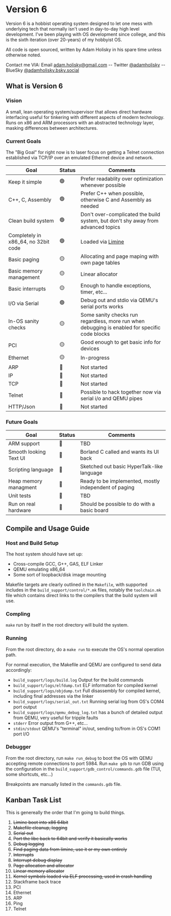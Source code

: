 # Version 6

Version 6 is a hobbist operating system designed to let one mess with underlying tech that normally isn't used in day-to-day high level development. I've been playing with OS development since college, and this is the sixth iteration (over 20-years) of my hobbyist OS.

All code is open sourced, written by Adam Holisky in his spare time unless otherwise noted.

Contact me VIA: Email adam.holisky@gmail.com -- Twitter [@adamholisky](https://x.com/AdamHolisky) -- BlueSky [@adamholisky.bsky.social](https://bsky.app/profile/adamholisky.bsky.social)

## What is Version 6

### Vision

A small, lean operating system/supervisor that allows direct hardware interfacing useful for tinkering with different aspects of modern technology. Runs on x86 and ARM processors with an abstracted technology layer, masking differences between architectures. 

### Current Goals

The "Big Goal" for right now is to laser focus on getting a Telnet connection established via TCP/IP over an emulated Ethernet device and network. 

| Goal | Status | Comments |
| ---- | ---- | ---- |
| Keep it simple | 🟢 | Prefer readablity over optimization whenever possible |
| C++, C, Assembly | 🟢 | Prefer C++ when possible, otherwise C and Assembly as needed |
| Clean build system | 🟢 | Don't over-complicated the build system, but don't shy away from advanced topics |
| Completely in x86_64, no 32bit code  | 🟢 | Loaded via [Limine](https://github.com/limine-bootloader/limine/blob/v7.x/README.md) |
| Basic paging | 🟡 | Allocating and page maping with own page tables |
| Basic memory management | 🟡 | Linear allocator |
| Basic interrupts | 🟡 | Enough to handle exceptions, timer, etc... |
| I/O via Serial | 🟢 | Debug out and stdio via QEMU's serial ports works |
| In-OS sanity checks | 🟡 | Some sanity checks run regardless, more run when debugging is enabled for specific code blocks |
| PCI | 🟡 | Good enough to get basic info for devices |
| Ethernet | 🟡 | In-progress |
| ARP | 🔴 | Not started |
| IP | 🔴 | Not started |
| TCP | 🔴 | Not started |
| Telnet | 🔴 | Possible to hack together now via serial i/o and QEMU pipes |
| HTTP/Json | 🔴 | Not started |

### Future Goals

| Goal | Status | Comments |
| ---- | ---- | ---- |
| ARM support | 🔴 | TBD |
| Smooth looking Text UI | 🔴 | Borland C called and wants its UI back |
| Scripting language | 🔴 | Sketched out basic HyperTalk-like language |
| Heap memory managment | 🔴 | Ready to be implemented, mostly independent of paging |
| Unit tests | 🔴 | TBD |
| Run on real hardware | 🔴 | Should be possible to do with a basic board |

## Compile and Usage Guide

### Host and Build Setup

The host system should have set up:
- Cross-compile GCC, G++, GAS, ELF Linker
- QEMU emulating x86_64
- Some sort of loopback/disk image mounting

Makefile targets are clearly outlined in the `Makefile`, with supported includes in the `build_support/control/*.mk` files, notably the `toolchain.mk` file which contains direct links to the compilers that the build system will use.

### Compling 

`make` run by itself in the root directory will build the system.

### Running

From the root directory, do a `make run` to execute the OS's normal operation path. 

For normal execution, the Makefile and QEMU are configured to send data accordingly:
- `build_support/logs/build.log` Output for the build commands 
- `build_support/logs/elfdump.txt` ELF information for compiled kernel
- `build_support/logs/objdump.txt` Full disassembly for compiled kernel, including final addresses via the linker
- `build_support/logs/serial_out.txt` Running serial log from OS's COM4 port output 
- `build_support/logs/qemu_debug_log.txt` has a bunch of detailed output from QEMU, very useful for tripple faults
- `stderr` Error output from G++, etc...
- `stdin/stdout` QEMU's "terminal" in/out, sending to/from in OS's COM1 port I/O

### Debugger 

From the root directory, run `make run_debug` to boot the OS with QEMU accepting remote connections to port 5984. Run `make gdb` to run GDB using the configuration in the `build_support/gdb_control/commands.gdb` file (TUI, some shortcuts, etc...)

Breakpoints are manually listed in the `commands.gdb` file.

## Kanban Task List
This is genereally the order that I'm going to build things.

1. ~~Limine boot into x86 64bit~~
1. ~~Makefile cleanup, logging~~
1. ~~Serial out~~
1. ~~Port the libc back to 64bit and verify it basically works~~
1. ~~Debug logging~~
1. ~~Find paging data from limine, use it or my own entirely~~
1. ~~Interrupts~~
1. ~~Interrupt debug display~~
1. ~~Page allocation and allocator~~
1. ~~Linear memory allocator~~
1. ~~Kernel symbols loaded via ELF processing, used in crash handling~~
1. Stackframe back trace
1. PCI
1. Ethernet
1. ARP
1. Ping
1. Telnet
